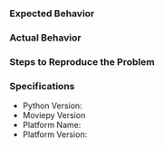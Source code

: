 <!--
Thank you for submitting this issue! If you are not reporting a bug, please delete all of the following text.
If you are reporting a bug, please ensure moviepy is updated to the latest version before submitting, as some bugs may only be present on older versions
-->

### Expected Behavior


### Actual Behavior


### Steps to Reproduce the Problem
<!-- Please include code that demonstrates this problem so that we can reproduce it. For advice on how to do this, see https://stackoverflow.com/help/mcve -->


### Specifications

  - Python Version:
  - Moviepy Version
  - Platform Name:
  - Platform Version:
